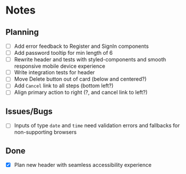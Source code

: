 # Notes

## Planning
- [ ] Add error feedback to Register and SignIn components
- [ ] Add password tooltip for min length of 6
- [ ] Rewrite header and tests with styled-components and smooth responsive mobile device experience 
- [ ] Write integration tests for header
- [ ] Move Delete button out of card (below and centered?)
- [ ] Add `Cancel` link to all steps (bottom left?)
- [ ] Align primary action to right (?, and cancel link to left?)

## Issues/Bugs
- [ ] Inputs of type `date` and `time` need validation errors and fallbacks for non-supporting browsers

## Done
- [x] Plan new header with seamless accessibility experience
